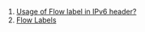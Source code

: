  1. [Usage of Flow label in IPv6 header?](https://networkengineering.stackexchange.com/questions/28723/usage-of-flow-label-in-ipv6-header)
 2. [Flow Labels](https://docs.oracle.com/cd/E19683-01/817-0573/chapter1-26/index.html)
